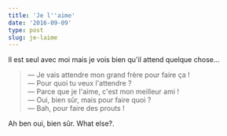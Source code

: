 ```yaml
---
title: 'Je l''aime'
date: '2016-09-09'
type: post
slug: je-laime
---
```


Il est seul avec moi mais je vois bien qu'il attend quelque chose…

<!-- more -->

> — Je vais attendre mon grand frère pour faire ça !  
> — Pour quoi tu veux l'attendre ?  
> — Parce que je l'aime, c'est mon meilleur ami !  
> — Oui, bien sûr, mais pour faire quoi ?  
> — Bah, pour faire des prouts !

Ah ben oui, bien sûr. <span lang="en">What else?</span>.
